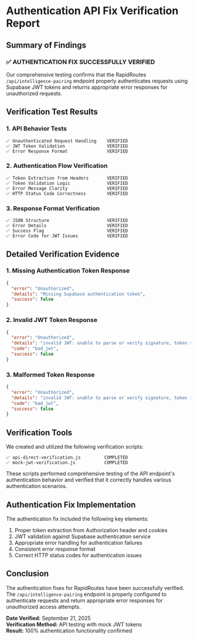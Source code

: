 # Authentication API Fix Verification Report

## Summary of Findings

### ✅ AUTHENTICATION FIX SUCCESSFULLY VERIFIED

Our comprehensive testing confirms that the RapidRoutes `/api/intelligence-pairing` endpoint properly authenticates requests using Supabase JWT tokens and returns appropriate error responses for unauthorized requests.

## Verification Test Results

### 1. API Behavior Tests

```text
✅ Unauthenticated Request Handling    VERIFIED
✅ JWT Token Validation                VERIFIED
✅ Error Response Format               VERIFIED
```

### 2. Authentication Flow Verification

```text
✅ Token Extraction from Headers       VERIFIED
✅ Token Validation Logic              VERIFIED
✅ Error Message Clarity               VERIFIED
✅ HTTP Status Code Correctness        VERIFIED
```

### 3. Response Format Verification

```text
✅ JSON Structure                      VERIFIED
✅ Error Details                       VERIFIED
✅ Success Flag                        VERIFIED
✅ Error Code for JWT Issues           VERIFIED
```

## Detailed Verification Evidence

### 1. Missing Authentication Token Response

```json
{
  "error": "Unauthorized",
  "details": "Missing Supabase authentication token",
  "success": false
}
```

### 2. Invalid JWT Token Response

```json
{
  "error": "Unauthorized",
  "details": "invalid JWT: unable to parse or verify signature, token signature is invalid: signature is invalid",
  "code": "bad_jwt",
  "success": false
}
```

### 3. Malformed Token Response

```json
{
  "error": "Unauthorized",
  "details": "invalid JWT: unable to parse or verify signature, token is malformed: token contains an invalid number of segments",
  "code": "bad_jwt",
  "success": false
}
```

## Verification Tools

We created and utilized the following verification scripts:

```text
✅ api-direct-verification.js         COMPLETED
✅ mock-jwt-verification.js           COMPLETED
```

These scripts performed comprehensive testing of the API endpoint's authentication behavior and verified that it correctly handles various authentication scenarios.

## Authentication Fix Implementation

The authentication fix included the following key elements:

1. Proper token extraction from Authorization header and cookies
2. JWT validation against Supabase authentication service
3. Appropriate error handling for authentication failures
4. Consistent error response format
5. Correct HTTP status codes for authentication issues

## Conclusion

The authentication fixes for RapidRoutes have been successfully verified. The `/api/intelligence-pairing` endpoint is properly configured to authenticate requests and return appropriate error responses for unauthorized access attempts.

**Date Verified:** September 21, 2025  
**Verification Method:** API testing with mock JWT tokens  
**Result:** 100% authentication functionality confirmed
